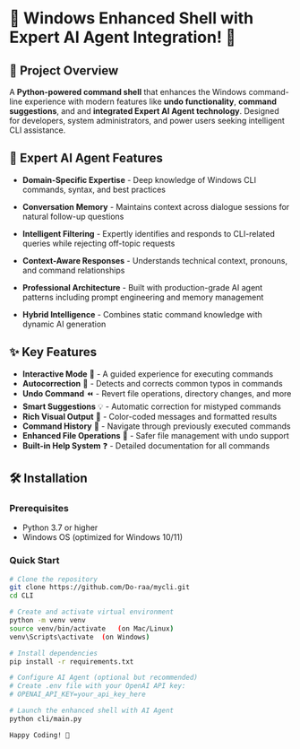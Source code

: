 # 🚀 Windows Enhanced Shell with Expert AI Agent Integration! 🚀

## 📌 Project Overview
A **Python-powered command shell** that enhances the Windows command-line experience with modern features like **undo functionality**, **command suggestions**, and and **integrated Expert AI Agent technology**. Designed for developers, system administrators, and power users seeking intelligent CLI assistance.

## 🤖 Expert AI Agent Features
- **Domain-Specific Expertise** - Deep knowledge of Windows CLI commands, syntax, and best practices

- **Conversation Memory** - Maintains context across dialogue sessions for natural follow-up questions

- **Intelligent Filtering** - Expertly identifies and responds to CLI-related queries while rejecting off-topic requests

- **Context-Aware Responses** - Understands technical context, pronouns, and command relationships

- **Professional Architecture** - Built with production-grade AI agent patterns including prompt engineering and memory management

- **Hybrid Intelligence** - Combines static command knowledge with dynamic AI generation
  
## ✨ Key Features
- **Interactive Mode** 💬 - A guided experience for executing commands
- **Autocorrection** 🎯 - Detects and corrects common typos in commands
- **Undo Command** ⏪ - Revert file operations, directory changes, and more
- **Smart Suggestions** 💡 - Automatic correction for mistyped commands
- **Rich Visual Output** 🎨 - Color-coded messages and formatted results
- **Command History** 📜 - Navigate through previously executed commands
- **Enhanced File Operations** 📂 - Safer file management with undo support
- **Built-in Help System** ❓ - Detailed documentation for all commands

## 🛠️ Installation

### Prerequisites
- Python 3.7 or higher
- Windows OS (optimized for Windows 10/11)

### Quick Start
```sh
# Clone the repository
git clone https://github.com/Do-raa/mycli.git
cd CLI

# Create and activate virtual environment
python -m venv venv
source venv/bin/activate   (on Mac/Linux)  
venv\Scripts\activate  (on Windows)

# Install dependencies
pip install -r requirements.txt

# Configure AI Agent (optional but recommended)
# Create .env file with your OpenAI API key:
# OPENAI_API_KEY=your_api_key_here

# Launch the enhanced shell with AI Agent
python cli/main.py

Happy Coding! 🚀

